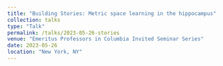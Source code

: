 ```yaml
---
title: "Building Stories: Metric space learning in the hippocampus"
collection: talks
type: "Talk"
permalink: /talks/2023-05-26-stories
venue: "Emeritus Professors in Columbia Invited Seminar Series"
date: 2023-05-26
location: "New York, NY"
---
```

